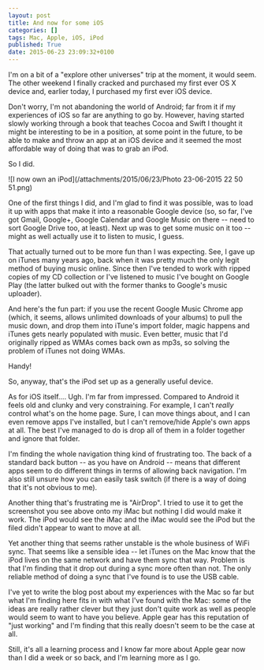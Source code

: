 ```yaml
---
layout: post
title: And now for some iOS
categories: []
tags: Mac, Apple, iOS, iPod
published: True
date: 2015-06-23 23:09:32+0100
---
```


I'm on a bit of a "explore other universes" trip at the moment, it would seem.
The other weekend I finally cracked and purchased my first ever OS X device
and, earlier today, I purchased my first ever iOS device.

Don't worry, I'm not abandoning the world of Android; far from it if my
experiences of iOS so far are anything to go by. However, having started
slowly working through a book that teaches Cocoa and Swift I thought it might
be interesting to be in a position, at some point in the future, to be able
to make and throw an app at an iOS device and it seemed the most affordable
way of doing that was to grab an iPod.

So I did.

![I now own an iPod](/attachments/2015/06/23/Photo 23-06-2015 22 50 51.png)

One of the first things I did, and I'm glad to find it was possible, was to
load it up with apps that make it into a reasonable Google device (so, so far,
I've got Gmail, Google+, Google Calendar and Google Music on there -- need
to sort Google Drive too, at least). Next up was to get some music on it too --
might as well actually use it to listen to music, I guess.

That actually turned out to be more fun than I was expecting. See, I gave up
on iTunes many years ago, back when it was pretty much the only legit method
of buying music online. Since then I've tended to work with ripped copies of
my CD collection or I've listened to music I've bought on Google Play (the
latter bulked out with the former thanks to Google's music uploader).

And here's the fun part: if you use the recent Google Music Chrome app (which,
it seems, allows unlimited downloads of your albums) to pull the music down,
and drop them into iTune's import folder, magic happens and iTunes gets
nearly populated with music. Even better, music that I'd originally ripped as
WMAs comes back own as mp3s, so solving the problem of iTunes not doing WMAs.

Handy!

So, anyway, that's the iPod set up as a generally useful device.

As for iOS itself.... Ugh. I'm far from impressed. Compared to Android it
feels old and clunky and very constraining. For example, I can't _really_
control what's on the home page. Sure, I can move things about, and I can
even remove apps I've installed, but I can't remove/hide Apple's own apps
at all. The best I've managed to do is drop all of them in a folder together
and ignore that folder.

I'm finding the whole navigation thing kind of frustrating too. The back of
a standard back button -- as you have on Android -- means that different apps
seem to do different things in terms of allowing back navigation. I'm also
still unsure how you can easily task switch (if there is a way of doing that
it's not obvious to me).

Another thing that's frustrating me is "AirDrop". I tried to use it to get
the screenshot you see above onto my iMac but nothing I did would make it work.
The iPod would see the iMac and the iMac would see the iPod but the filed
didn't appear to want to move at all.

Yet another thing that seems rather unstable is the whole business of WiFi
sync. That seems like a sensible idea -- let iTunes on the Mac know that
the iPod lives on the same network and have them sync that way. Problem is
that I'm finding that it drop out during a sync more often than not. The only
reliable method of doing a sync that I've found is to use the USB cable.

I've yet to write the blog post about my experiences with the Mac so far
but what I'm finding here fits in with what I've found with the Mac: some
of the ideas are really rather clever but they just don't quite work as
well as people would seem to want to have you believe. Apple gear has this
reputation of "just working" and I'm finding that this really doesn't seem
to be the case at all.

Still, it's all a learning process and I know far more about Apple gear now
than I did a week or so back, and I'm learning more as I go.
